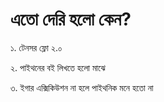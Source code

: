 # এতো দেরি হলো কেন?

১. টেনসর ফ্লো ২.০

২. পাইথনের বই লিখতে হলো মাঝে 

৩. ইগার এক্সিকিউশন না হলে পাইথনিক মনে হতো না 

